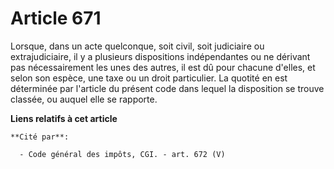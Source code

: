 # Article 671

Lorsque, dans un acte quelconque, soit civil, soit judiciaire ou extrajudiciaire, il y a plusieurs dispositions indépendantes
ou ne dérivant pas nécessairement les unes des autres, il est dû pour chacune d'elles, et selon son espèce, une taxe ou un
droit particulier. La quotité en est déterminée par l'article du présent code dans lequel la disposition se trouve classée,
ou auquel elle se rapporte.

**Liens relatifs à cet article**

	**Cité par**:

	  - Code général des impôts, CGI. - art. 672 (V)
